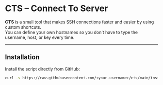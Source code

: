 # CTS – Connect To Server

**CTS** is a small tool that makes SSH connections faster and easier by using custom shortcuts.  
You can define your own hostnames so you don't have to type the username, host, or key every time.

---

## Installation

Install the script directly from GitHub:

```bash
curl -s https://raw.githubusercontent.com/<your-username>/cts/main/install.sh | bash
